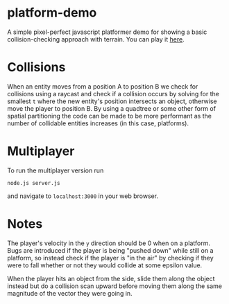 # platform-demo

A simple pixel-perfect javascript platformer demo for showing a basic collision-checking approach with terrain. You can play it [here](https://upload.blueberrypancake.xyz/private/platformer-demo).

# Collisions

When an entity moves from a position A to position B we check for collisions using a raycast and check if a collision occurs by solving for the smallest `t` where the new entity's position intersects an object, otherwise move the player to position B. By using a quadtree or some other form of spatial partitioning the code can be made to be more performant as the number of collidable entities increases (in this case, platforms).

# Multiplayer

To run the multiplayer version run

```
node.js server.js
```

and navigate to `localhost:3000` in your web browser.

# Notes

The player's velocity in the `y` direction should be 0 when on a platform. Bugs are introduced if the player is being "pushed down" while still on a platform, so instead check if the player is "in the air" by checking if they were to fall whether or not they would collide at some epsilon value.

When the player hits an object from the side, slide them along the object instead but do a collision scan upward before moving them along the same magnitude of the vector they were going in.
